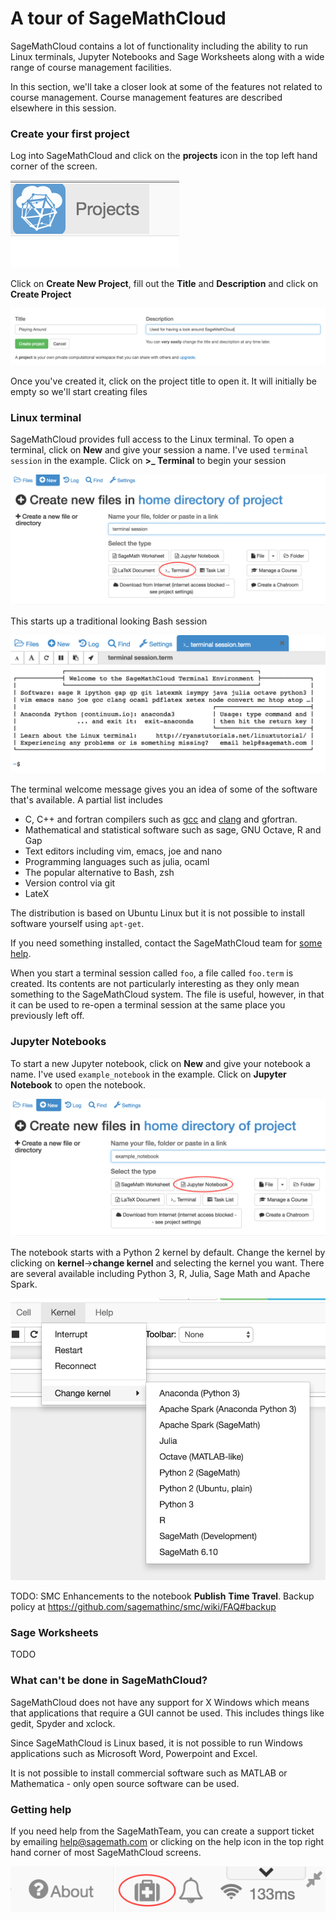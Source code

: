 # A tour of SageMathCloud

SageMathCloud contains a lot of functionality including the ability to run Linux terminals, Jupyter Notebooks and Sage Worksheets along with a wide range of course management facilities. 

In this section, we'll take a closer look at some of the features not related to course management. Course management features are described elsewhere in this session.

### Create your first project

Log into SageMathCloud and click on the **projects** icon in the top left hand corner of the screen.

![Projects icon](../creating_a_course/assets/projects.png)

Click on **Create New Project**, fill out the **Title** and **Description** and click on **Create Project**

![Create Project](./assets/project_playing.png)

Once you've created it, click on the project title to open it. It will initially be empty so we'll start creating files

### Linux terminal

SageMathCloud provides full access to the Linux terminal. To open a terminal, click on **New** and give your session a name. I've used `terminal session` in the example. Click on **>_ Terminal** to begin your session

![Create Terminal](./assets/open_terminal.png)

This starts up a traditional looking Bash session

![Running Terminal](./assets/terminal.png)

The terminal welcome message gives you an idea of some of the software that's available. A partial list includes

* C, C++ and fortran compilers such as [gcc](https://gcc.gnu.org/) and [clang](http://clang.llvm.org/) and gfortran.
* Mathematical and statistical software such as sage, GNU Octave, R and Gap
* Text editors including vim, emacs, joe and nano
* Programming languages such as julia, ocaml
* The popular alternative to Bash, zsh
* Version control via git
* LateX

The distribution is based on Ubuntu Linux but it is not possible to install software yourself using `apt-get`.

If you need something installed, contact the SageMathCloud team for [some help](#GettingHelp).

When you start a terminal session called `foo`, a file called `foo.term` is created. Its contents are not particularly interesting as they only mean something to the SageMathCloud system. The file is useful, however, in that it can be used to re-open a terminal session at the same place you previously left off. 

### Jupyter Notebooks

To start a new Jupyter notebook, click on **New** and give your notebook a name. I've used `example_notebook` in the example. Click on **Jupyter Notebook** to open the notebook.

![Open Notebook](./assets/create_notebook.png)

The notebook starts with a Python 2 kernel by default. Change the kernel by clicking on **kernel**->**change kernel** and selecting the kernel you want. There are several available including Python 3, R, Julia, Sage Math and Apache Spark. 

![kernel choice](./assets/kernel_choice.png)

TODO: SMC Enhancements to the notebook **Publish** **Time Travel**. Backup policy at https://github.com/sagemathinc/smc/wiki/FAQ#backup


### Sage Worksheets

TODO

### What can't be done in SageMathCloud?

SageMathCloud does not have any support for X Windows which means that applications that require a GUI cannot be used. This includes things like gedit, Spyder and xclock.

Since SageMathCloud is Linux based, it is not possible to run Windows applications such as Microsoft Word, Powerpoint and Excel.

It is not possible to install commercial software such as MATLAB or Mathematica - only open source software can be used.

### Getting help <a name="GettingHelp"></a>

If you need help from the SageMathTeam, you can create a support ticket by emailing help@sagemath.com or clicking on the help icon in the top right hand corner of most SageMathCloud screens.

![Running Terminal](./assets/help.png)

 
